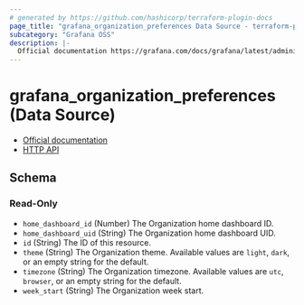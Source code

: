 ```yaml
---
# generated by https://github.com/hashicorp/terraform-plugin-docs
page_title: "grafana_organization_preferences Data Source - terraform-provider-grafana"
subcategory: "Grafana OSS"
description: |-
  Official documentation https://grafana.com/docs/grafana/latest/administration/manage-organizations/HTTP API https://grafana.com/docs/grafana/latest/developers/http_api/preferences/#get-current-org-prefs
---
```


# grafana_organization_preferences (Data Source)

* [Official documentation](https://grafana.com/docs/grafana/latest/administration/manage-organizations/)
* [HTTP API](https://grafana.com/docs/grafana/latest/developers/http_api/preferences/#get-current-org-prefs)



<!-- schema generated by tfplugindocs -->
## Schema

### Read-Only

- `home_dashboard_id` (Number) The Organization home dashboard ID.
- `home_dashboard_uid` (String) The Organization home dashboard UID.
- `id` (String) The ID of this resource.
- `theme` (String) The Organization theme. Available values are `light`, `dark`, or an empty string for the default.
- `timezone` (String) The Organization timezone. Available values are `utc`, `browser`, or an empty string for the default.
- `week_start` (String) The Organization week start.


